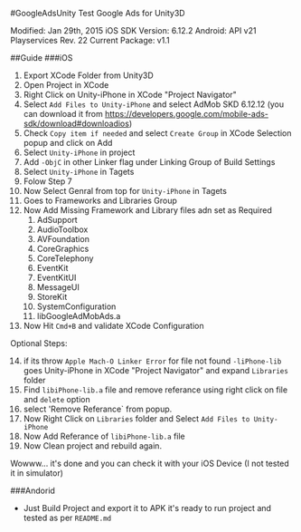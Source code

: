 #GoogleAdsUnity
Test Google Ads for Unity3D

Modified: Jan 29th, 2015
iOS SDK Version: 6.12.2
Android: API v21 Playservices Rev. 22
Current Package: v1.1

##Guide
###iOS
1. Export XCode Folder from Unity3D
2. Open Project in XCode
3. Right Click on Unity-iPhone in XCode "Project Navigator"
4. Select `Add Files to Unity-iPhone` and select AdMob SKD 6.12.12 (you can download it from https://developers.google.com/mobile-ads-sdk/download#downloadios)
5. Check `Copy item if needed` and select `Create Group` in XCode Selection popup and click on Add
6. Select `Unity-iPhone` in project
7. Add `-ObjC` in other Linker flag under Linking Group of Build Settings
8. Select `Unity-iPhone` in Tagets
9. Folow Step 7
10. Now Select Genral from top for `Unity-iPhone` in Tagets
11. Goes to Frameworks and Libraries Group
12. Now Add Missing Framework and Library files adn set as Required
	1. AdSupport
	2. AudioToolbox
	3. AVFoundation
	4. CoreGraphics
	5. CoreTelephony
	6. EventKit
	7. EventKitUI
	8. MessageUI
	9. StoreKit
	10. SystemConfiguration
	11. libGoogleAdMobAds.a
13. Now Hit `Cmd+B` and validate XCode Configuration

Optional Steps:

14. if its throw `Apple Mach-O Linker Error` for file not found `-liPhone-lib` goes 
Unity-iPhone in XCode "Project Navigator" and expand `Libraries` folder
15. Find `libiPhone-lib.a` file and remove referance using right click on file and `delete` option
16. select 'Remove Referance` from popup.
17. Now Right Click on `Libraries` folder and Select `Add Files to Unity-iPhone`
18. Now Add Referance of `libiPhone-lib.a` file
19. Now Clean project and rebuild again.

Wowww... it's done and you can check it with your iOS Device (I not tested it in simulator)

###Andorid
- Just Build Project and export it to APK it's ready to run project and tested as per `README.md`

